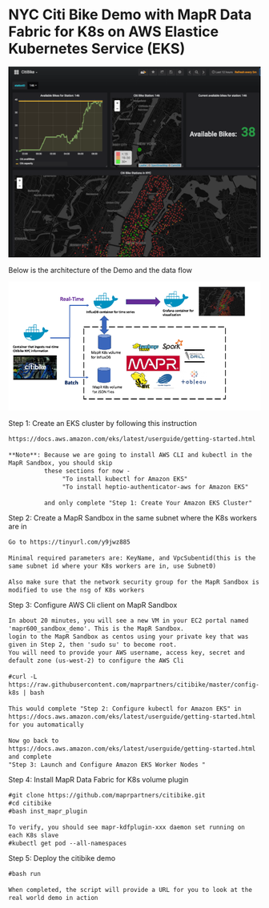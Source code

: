 # NYC Citi Bike Demo with MapR Data Fabric for K8s on AWS Elastice Kubernetes Service (EKS)

![Alt text](https://github.com/maprpartners/citibike/blob/master/citibike-grafana.png?raw=true "NYC CitiBike")

Below is the architecture of the Demo and the data flow

![Alt text](https://github.com/maprpartners/citibike/blob/master/demoarch.png "NYC CitiBike Demo Arch")

Step 1: Create an EKS cluster by following this instruction

    https://docs.aws.amazon.com/eks/latest/userguide/getting-started.html
    
    **Note**: Because we are going to install AWS CLI and kubectl in the MapR Sandbox, you should skip
              these sections for now - 
                   "To install kubectl for Amazon EKS"
                   "To install heptio-authenticator-aws for Amazon EKS"
                   
              and only complete "Step 1: Create Your Amazon EKS Cluster"
                   
Step 2: Create a MapR Sandbox in the same subnet where the K8s workers are in

    Go to https://tinyurl.com/y9jwz885
    
    Minimal required parameters are: KeyName, and VpcSubentid(this is the same subnet id where your K8s workers are in, use Subnet0)
    
    Also make sure that the network security group for the MapR Sandbox is modified to use the nsg of K8s workers
    
Step 3: Configure AWS Cli client on MapR Sandbox

    In about 20 minutes, you will see a new VM in your EC2 portal named 'mapr600_sandbox_demo'. This is the MapR Sandbox.
    login to the MapR Sandbox as centos using your private key that was given in Step 2, then 'sudo su' to become root. 
    You will need to provide your AWS username, access key, secret and default zone (us-west-2) to configure the AWS Cli
    
    #curl -L https://raw.githubusercontent.com/maprpartners/citibike/master/config-k8s | bash
    
    This would complete "Step 2: Configure kubectl for Amazon EKS" in 
    https://docs.aws.amazon.com/eks/latest/userguide/getting-started.html for you automatically
    
    Now go back to https://docs.aws.amazon.com/eks/latest/userguide/getting-started.html and complete 
    "Step 3: Launch and Configure Amazon EKS Worker Nodes "

Step 4: Install MapR Data Fabric for K8s volume plugin

    #git clone https://github.com/maprpartners/citibike.git  
    #cd citibike 
    #bash inst_mapr_plugin 
    
    To verify, you should see mapr-kdfplugin-xxx daemon set running on each K8s slave
    #kubectl get pod --all-namespaces

Step 5: Deploy the citibike demo
 
    #bash run

    When completed, the script will provide a URL for you to look at the real world demo in action


